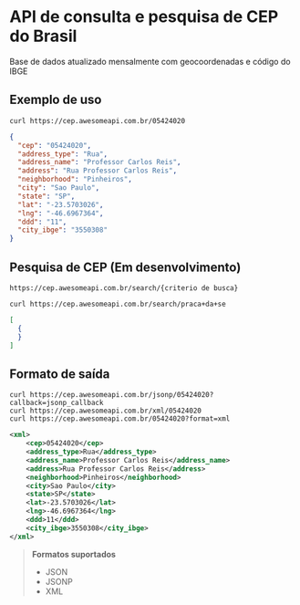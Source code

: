 # API de consulta e pesquisa de CEP do Brasil
Base de dados atualizado mensalmente com geocoordenadas e código do IBGE

## Exemplo de uso

```
curl https://cep.awesomeapi.com.br/05424020
```
```json
{
  "cep": "05424020",
  "address_type": "Rua",
  "address_name": "Professor Carlos Reis",
  "address": "Rua Professor Carlos Reis",
  "neighborhood": "Pinheiros",
  "city": "Sao Paulo",
  "state": "SP",
  "lat": "-23.5703026",
  "lng": "-46.6967364",
  "ddd": "11",
  "city_ibge": "3550308"
}
```

## Pesquisa de CEP (Em desenvolvimento)
```
https://cep.awesomeapi.com.br/search/{criterio de busca}
```
```
curl https://cep.awesomeapi.com.br/search/praca+da+se
```
```json
[
  {
  }
]
```

## Formato de saída
```
curl https://cep.awesomeapi.com.br/jsonp/05424020?callback=jsonp_callback
curl https://cep.awesomeapi.com.br/xml/05424020
curl https://cep.awesomeapi.com.br/05424020?format=xml
```
```xml
<xml>
    <cep>05424020</cep>
    <address_type>Rua</address_type>
    <address_name>Professor Carlos Reis</address_name>
    <address>Rua Professor Carlos Reis</address>
    <neighborhood>Pinheiros</neighborhood>
    <city>Sao Paulo</city>
    <state>SP</state>
    <lat>-23.5703026</lat>
    <lng>-46.6967364</lng>
    <ddd>11</ddd>
    <city_ibge>3550308</city_ibge>
</xml>

```
> **Formatos suportados**
> - JSON
> - JSONP
> - XML
